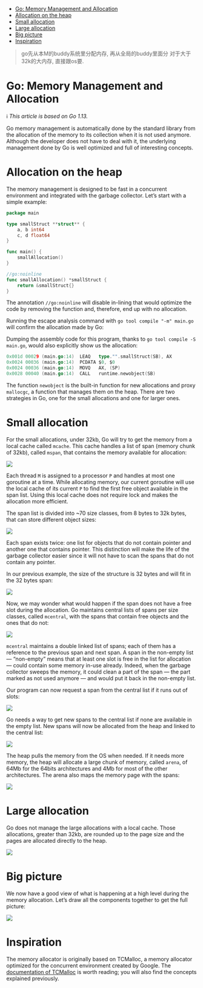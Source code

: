- [Go: Memory Management and Allocation](#go-memory-management-and-allocation)
- [Allocation on the heap](#allocation-on-the-heap)
- [Small allocation](#small-allocation)
- [Large allocation](#large-allocation)
- [Big picture](#big-picture)
- [Inspiration](#inspiration)

> go先从本M的buddy系统里分配内存, 再从全局的buddy里面分
> 对于大于32k的大内存, 直接跟os要.

# Go: Memory Management and Allocation
ℹ️ _This article is based on Go 1.13._

Go memory management is automatically done by the standard library from the allocation of the memory to its collection when it is not used anymore. Although the developer does not have to deal with it, the underlying management done by Go is well optimized and full of interesting concepts.

# Allocation on the heap

The memory management is designed to be fast in a concurrent environment and integrated with the garbage collector. Let’s start with a simple example:

```go
package main

type smallStruct **struct** {
    a, b int64
    c, d float64
}

func main() {
    smallAllocation()
}

//go:noinline
func smallAllocation() *smallStruct {
    return &smallStruct{}
}
```

The annotation `//go:noinline` will disable in-lining that would optimize the code by removing the function and, therefore, end up with no allocation.

Running the escape analysis command with `go tool compile "-m" main.go` will confirm the allocation made by Go:

Dumping the assembly code for this program, thanks to `go tool compile -S main.go`, would also explicitly show us the allocation:

```go
0x001d 00029 (main.go:14)  LEAQ   type."".smallStruct(SB), AX
0x0024 00036 (main.go:14)  PCDATA $0, $0
0x0024 00036 (main.go:14)  MOVQ   AX, (SP)
0x0028 00040 (main.go:14)  CALL   runtime.newobject(SB)
```

The function `newobject` is the built-in function for new allocations and proxy `mallocgc`, a function that manages them on the heap. There are two strategies in Go, one for the small allocations and one for larger ones.

# Small allocation

For the small allocations, under 32kb, Go will try to get the memory from a local cache called `mcache`. This cache handles a list of span (memory chunk of 32kb), called `mspan`, that contains the memory available for allocation:

![](img/golang_内存分配_20220908000009.png)  

Each thread `M` is assigned to a processor `P` and handles at most one goroutine at a time. While allocating memory, our current goroutine will use the local cache of its current `P` to find the first free object available in the span list. Using this local cache does not require lock and makes the allocation more efficient.

The span list is divided into ~70 size classes, from 8 bytes to 32k bytes, that can store different object sizes:

![](img/golang_内存分配_20220908000034.png)  

Each span exists twice: one list for objects that do not contain pointer and another one that contains pointer. This distinction will make the life of the garbage collector easier since it will not have to scan the spans that do not contain any pointer.

In our previous example, the size of the structure is 32 bytes and will fit in the 32 bytes span:

![](img/golang_内存分配_20220908000055.png)  

Now, we may wonder what would happen if the span does not have a free slot during the allocation. Go maintains central lists of spans per size classes, called `mcentral`, with the spans that contain free objects and the ones that do not:

![](img/golang_内存分配_20220908000116.png)  

`mcentral` maintains a double linked list of spans; each of them has a reference to the previous span and next span. A span in the non-empty list — “non-empty” means that at least one slot is free in the list for allocation — could contain some memory in-use already. Indeed, when the garbage collector sweeps the memory, it could clean a part of the span — the part marked as not used anymore — and would put it back in the non-empty list.

Our program can now request a span from the central list if it runs out of slots:

![](img/golang_内存分配_20220908000141.png)  

Go needs a way to get new spans to the central list if none are available in the empty list. New spans will now be allocated from the heap and linked to the central list:

![](img/golang_内存分配_20220908000202.png)  

The heap pulls the memory from the OS when needed. If it needs more memory, the heap will allocate a large chunk of memory, called `arena`, of 64Mb for the 64bits architectures and 4Mb for most of the other architectures. The arena also maps the memory page with the spans:

![](img/golang_内存分配_20220908000238.png)  

# Large allocation

Go does not manage the large allocations with a local cache. Those allocations, greater than 32kb, are rounded up to the page size and the pages are allocated directly to the heap.

![](img/golang_内存分配_20220908000322.png)  

# Big picture

We now have a good view of what is happening at a high level during the memory allocation. Let’s draw all the components together to get the full picture:

![](img/golang_内存分配_20220908000341.png)  

# Inspiration

The memory allocator is originally based on TCMalloc, a memory allocator optimized for the concurrent environment created by Google. The [documentation of TCMalloc](http://goog-perftools.sourceforge.net/doc/tcmalloc.html) is worth reading; you will also find the concepts explained previously.

